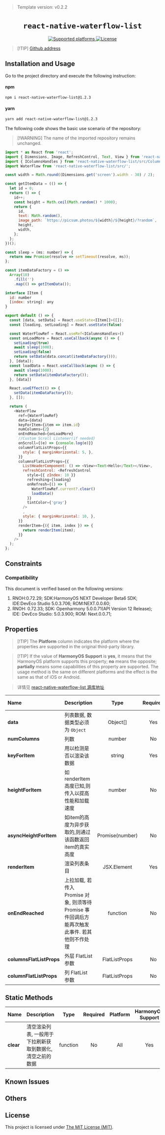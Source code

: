 ﻿> Template version: v0.2.2

<p align="center">
  <h1 align="center"> <code>react-native-waterflow-list</code> </h1>
</p>
<p align="center">
    <a href="https://github.com/ZakZheng/react-native-waterflow-list">
        <img src="https://img.shields.io/badge/platforms-android%20|%20ios%20|%20harmony%20-lightgrey.svg" alt="Supported platforms" />
    </a>
    <a href="https://github.com/ZakZheng/react-native-waterflow-list/blob/master/LICENSE">
        <img src="https://img.shields.io/badge/license-MIT-green.svg" alt="License" />
    </a>
</p>

> [!TIP] [Github address](https://github.com/ZakZheng/react-native-waterflow-list)

## Installation and Usage

Go to the project directory and execute the following instruction:

<!-- tabs:start -->

#### **npm**

```bash
npm i react-native-waterflow-list@1.2.3
```

#### **yarn**

```bash
yarn add react-native-waterflow-list@1.2.3
```

<!-- tabs:end -->

The following code shows the basic use scenario of the repository:

>[!WARNING] The name of the imported repository remains unchanged.

```js
import * as React from 'react';
import { Dimensions, Image, RefreshControl, Text, View } from 'react-native';
import { IColumnsHandles } from 'react-native-waterflow-list/src/Columns';
import WaterFlow from 'react-native-waterflow-list/src/';

const width = Math.round((Dimensions.get('screen').width - 30) / 2);

const getItemData = (() => {
  let id = 0;
  return () => {
    id++;
    const height = Math.ceil(Math.random() * 1000);
    return {
      id,
      text: Math.random(),
      image_path: `https://picsum.photos/${width}/${height}/?random`,
      height,
      width,
    };
  };
})();

const sleep = (ms: number) => {
  return new Promise(resolve => setTimeout(resolve, ms));
};

const itemDataFactory = () =>
  Array(10)
    .fill('')
    .map(() => getItemData());

interface IItem {
  id: number
  [index: string]: any
}

export default () => {
  const [data, setData] = React.useState<IItem[]>([]);
  const [loading, setLoading] = React.useState(false)

  const WaterFlowRef = React.useRef<IColumnsHandles>()
  const onLoadMore = React.useCallback(async () => {
    setLoading(true)
    await sleep(1000);
    setLoading(false)
    return setData(data.concat(itemDataFactory()));
  }, [data]);
  const loadData = React.useCallback(async () => {
    await sleep(1000);
    return setData(itemDataFactory());
  }, [data])

  React.useEffect(() => {
    setData(itemDataFactory());
  }, []);

  return (
    <WaterFlow
      ref={WaterFlowRef}
      data={data}
      keyForItem={item => item.id}
      numColumns={2}
      onEndReached={onLoadMore}
      //Custom Scroll Listener(if needed)
      onScroll={(e) => {console.log(e)}}
      columnFlatListProps={{
        style: { marginHorizontal: 5, },
      }}
      columnsFlatListProps={{
        ListHeaderComponent: () => <View><Text>Hello</Text></View>,
        refreshControl: <RefreshControl
          style={{ zIndex: 10 }}
          refreshing={loading}
          onRefresh={() => {
            WaterFlowRef.current?.clear()
            loadData()
          }}
          tintColor={'gray'}
        />
        ,
        style: { marginHorizontal: 10, },
      }}
      renderItem={({ item, index }) => {
        return renderItem(item);
      }}
    />
  );
};

```

## Constraints

### Compatibility

This document is verified based on the following versions:

1. RNOH:0.72.29; SDK:HarmonyOS NEXT Developer Beta6 SDK; IDE:DevEco Studio 5.0.3.706; ROM:NEXT.0.0.60;
1. RNOH: 0.72.33; SDK: Openharmony 5.0.0.71(API Version 12 Release); IDE: DevEco Studio: 5.0.3.900; ROM: Next.0.0.71;

## Properties

> [!TIP] The **Platform** column indicates the platform where the properties are supported in the original third-party library.

> [!TIP] If the value of **HarmonyOS Support** is **yes**, it means that the HarmonyOS platform supports this property; **no** means the opposite; **partially** means some capabilities of this property are supported. The usage method is the same on different platforms and the effect is the same as that of iOS or Android.

> 详情见 [react-native-waterflow-list 源库地址](https://github.com/ZakZheng/react-native-waterflow-list)

| Name                      | Description                                                                                              | Type                                                         | Required | Platform                  | HarmonyOS Support |
| :-------------------------- | :------------------------------------------------------------------------------------------------ | :------------------------------------------------------------: | :--------: | :---------------------: |:--------------:|
| **data**           | 列表数据, 数据类型必须为 `Object`              | Object[]                                              | Yes | All                   | Yes          |
| **numColumns**           | 列数                    | number                                              | No | All                   | Yes          |
| **keyForItem**                   | 用以检测是否以渲染该数据                                                                      | string                                        | Yes    | All                   | Yes          |
| **heightForItem**                  | 如 renderItem 高度已知,则传入以提高性能和加载速度 | number                                                  | No       | All                   | Yes          |
| **asyncHeightForItem**                 | 如item的高度为异步获取的,则通过该函数返回item的真实高度 | Promise(number)                                      | No       | All | Yes           |
| **renderItem**                    | 渲染列表条目 | JSX.Element                        | Yes    | All  | Yes           |
| **onEndReached**       | 上拉加载, 若传入 Promise 对象, 则须等待 Promise 事件回调后方能再次触发此事件. 若其他则不作处理 | function                                            | No       | All  | Yes           |
| **columnsFlatListProps** | 外层 FlatList 参数           | FlatListProps                                      | No       | All  | Yes           |
| **columnFlatListProps**                 | 列 FlatList 参数 | FlatListProps                                          | No       | All  | Yes           |

## Static Methods
| Name | Description | Type | Required | Platform | HarmonyOS Support |
| ----- | :-----------| :--: |:--------:| :------: |:-----------------:|
| **clear** | 清空渲染列表, 一般用于下拉刷新获取到数据化,清空之前的数据 | function |    No    | All |        Yes        |


## Known Issues

## Others

## License

This project is licensed under [The MIT License (MIT)](https://github.com/ZakZheng/react-native-waterflow-list/blob/master/LICENSE).